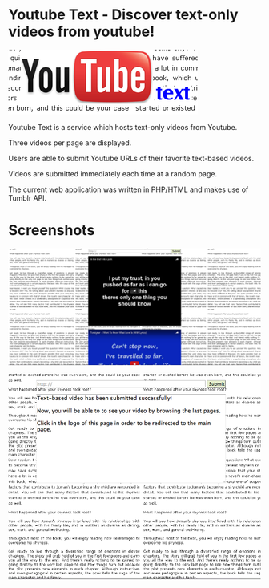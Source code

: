 # Youtube Text - Discover text-only videos from youtube!

![alt tag](https://raw.githubusercontent.com/fsiamp/youtubetext-web/master/logo.png)

Youtube Text is a service which hosts text-only videos from Youtube.

Three videos per page are displayed.

Users are able to submit Youtube URLs of their favorite text-based videos.

Videos are submitted immediately each time at a random page.

The current web application was written in PHP/HTML and makes use of Tumblr API.

# Screenshots

![alt tag](https://raw.githubusercontent.com/fsiamp/youtubetext-web/master/video.png)

![alt tag](https://raw.githubusercontent.com/fsiamp/youtubetext-web/master/text.png)
